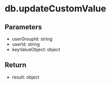 # db.updateCustomValue

## Parameters
- userGroupId: string
- userId: string
- keyValueObject: object


## Return
- result: object
